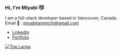 ### Hi, I'm Miyabi 😼
I am a full-stack developer based in Vancouver, Canada. <br/>
Email 💌 : miyabitanimichi@gmail.com

- [LinkedIn](https://www.linkedin.com/in/miyabi-tanimichi-71001a203/)
- [Portfolio](https://miyabitanimichi.com/)

<!--
**miyabitanimchi/miyabitanimchi** is a ✨ _special_ ✨ repository because its `README.md` (this file) appears on your GitHub profile.

Here are some ideas to get you started:

- 🔭 I’m currently working on ...
- 🌱 I’m currently learning ...
- 👯 I’m looking to collaborate on ...
- 🤔 I’m looking for help with ...
- 💬 Ask me about ...
- 📫 How to reach me: ...
- 😄 Pronouns: ...
- ⚡ Fun fact: ...
-->

[![Top Langs](https://github-readme-stats.vercel.app/api/top-langs/?username=miyabitanimchi&layout=compact&theme=tokyonight)](https://github.com/anuraghazra/github-readme-stats)
